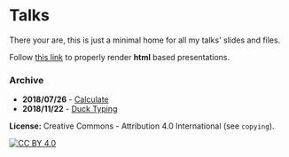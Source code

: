 # Talks

There your are, this is just a minimal home for all my talks' slides and files.

Follow [this link](https://newlawrence.github.io/Talks/) to properly render **html** based presentations.

### Archive

- **2018/07/26** - [Calculate](180726_calculate)
- **2018/11/22** - [Duck Typing](181122_duck_typing)

**License:** Creative Commons - Attribution 4.0 International (see `copying`).

[![CC BY 4.0](https://mirrors.creativecommons.org/presskit/buttons/88x31/svg/by.svg)](https://creativecommons.org/licenses/by/4.0/)

